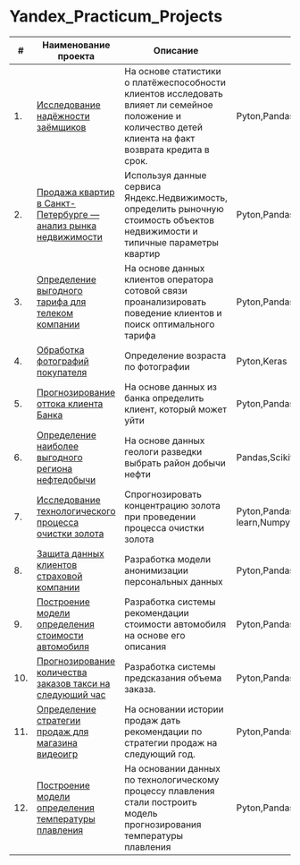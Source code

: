 # Yandex_Practicum_Projects

| # | Наименование проекта | Описание | Стек |
| ----------- | ----------- | ----------- | ----------- |
| 1.  | [Исследование надёжности заёмщиков](/Nadezhnost-zaimshikov) | На основе статистики о платёжеспособности клиентов исследовать влияет ли семейное положение и количество детей клиента на факт возврата кредита в срок.| Pyton,Pandas  |
| 2.  | [Продажа квартир в Санкт-Петербурге — анализ рынка недвижимости](/price_flat)  |Используя данные сервиса Яндекс.Недвижимость, определить рыночную стоимость объектов недвижимости и типичные параметры квартир| Pyton,Pandas,Matplotlib  |
| 3.   | [Определение выгодного тарифа для телеком компании](/Reccomend_tariff)   | На основе данных клиентов оператора сотовой связи проанализировать поведение клиентов и поиск оптимального тарифа   | Pyton,Pandas,Matplotlib,NumPy,SciPy   |
| 4.   | [Обработка фотографий покупателя](/Age_byers-Computer_vision)   | Определение возраста по фотографии   | Pyton,Keras   |
| 5.   | [Прогнозирование оттока клиента Банка](/ottok_client)   | На основе данных из банка определить клиент, который может уйти   | Pyton,Pandas,Matplotlib,Scikit-learn   |
| 6.   | [Определение наиболее выгодного региона нефтедобычи](/Place-for-oil%20)   | На основе данных геологи разведки выбрать район добычи нефти   | Pandas,Scikit-learn,Bootstrap   |
| 7.   | [Исследование технологического процесса очистки золота](/Vosstanovlenie_Ruda)   | Спрогнозировать концентрацию золота при проведении процесса очистки золота  |Pyton,Pandas,Matplotlib,Scikit-learn,Numpy    |
| 8.   | [ Защита данных клиентов страховой компании](/Shifrovanie)   | Разработка модели анонимизации персональных данных   | Pyton,Pandas,Numpy,Scikit-learn  |
| 9.   | [Построение модели определения стоимости автомобиля](/price-car)   | Разработка системы рекомендации стоимости автомобиля на основе его описания   | Pyton,Pandas,Lightgbm   |
| 10.   | [Прогнозирование количества заказов такси на следующий час](/Time_taxir)   | Разработка системы предсказания объема заказа.   | Pyton,Pandas,statmodels,Scikit-learn  |
| 11.   | [Определение стратегии продаж для магазина видеоигр](/Videogame-shop)  | На основании истории продаж дать рекомендации по стратегии продаж на следующий год.   | Pyton,Pandas,Matplotlib   |
| 12.   | [Построение модели определения температуры плавления](/Temp-plavlenia-steel)   | На основании данных по технологическому процессу плавления стали построить модель прогнозирования температуры плавления   | Pyton,Pandas,Matplotlib,Scikit-learn   |

